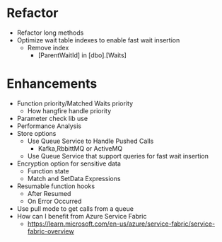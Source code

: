 ﻿
# Refactor
* Refactor long methods
* Optimize wait table indexes to enable fast wait insertion
	* Remove index 
		* [ParentWaitId] in [dbo].[Waits]

# Enhancements
* Function priority/Matched Waits priority
	* How hangfire handle priority
* Parameter check lib use
* Performance Analysis
* Store options
	* Use Queue Service to Handle Pushed Calls
		* Kafka,RbbittMQ or ActiveMQ
	* Use Queue Service that support queries for fast wait insertion
* Encryption option for sensitive data
	* Function state
	* Match and SetData Expressions
* Resumable function hooks
	* After Resumed
	* On Error Occurred
* Use pull mode to get calls from a queue
* How can I benefit from Azure Service Fabric
	* https://learn.microsoft.com/en-us/azure/service-fabric/service-fabric-overview
